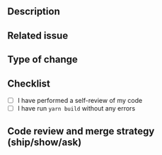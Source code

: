 ## Description

<!-- Please include a clear and concise description of the changes. -->

## Related issue

<!-- Closes #(issue) -->

## Type of change

<!-- Please uncomment the right types of change from the options below: -->

<!-- **Bug fix** (non-breaking change which fixes an issue) -->
<!-- **New feature** (non-breaking change which adds functionality) -->
<!-- **Improvements** (non-breaking change without functionality) -->
<!-- **Breaking change** (fix or feature that would cause existing functionality to not work as expected) -->

## Checklist

<!-- All checks are required in order to open a pull request ready to review. -->

- [ ] I have performed a self-review of my code
- [ ] I have run `yarn build` without any errors

## Code review and merge strategy (ship/show/ask)

<!-- Please uncomment the appropriate code review and merge strategy. -->

<!-- **Ship**: this pull request can be automatically merged and does not require code review -->
<!-- **Show**: this pull request can be auto-merged and a code review should be done post-merge -->
<!-- **Ask**: this pull request requires a code review before merge -->
